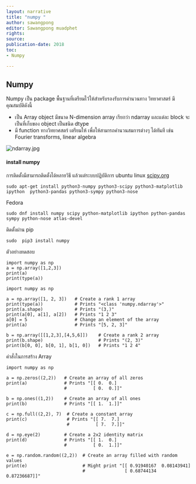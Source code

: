 ```yaml
---
layout: narrative
title: "numpy "
author: sawangpong
editor: Sawangpong muadphet
rights:
source:
publication-date: 2018
toc:
- Numpy

---
```


## Numpy
Numpy เป็น package พื้นฐานที่เตรียมไว้ให้สำหรับรองรับการคำนวนทาง วิทยาศาสตร์ มีคุณสมบัติดังนี้
- เป็น Array object  มีขนาด N-dimension array เรียกว่า ndarray และแต่ละ block จะเป็นที่เก็บของ object เป็นชนิด dtype
- มี function ทางวิทยาศสตร์ เตรียมให้ เพื่อให้สามารถคำนวนสมการต่างๆ ได้ทันที เช่น Fourier transforms, linear algebra

![ndarray.jpg](../../assets/images/ndarray.jpg)

#### install numpy
การติดตั้งมีสามารถติดตั้งได้หลายวิธี แล้วแต่ระบบปฎิบัติการ
ubuntu linux
[scipy.org](https://www.scipy.org/install.html)
```
sudo apt-get install python3-numpy python3-scipy python3-matplotlib ipython  python3-pandas python3-sympy python3-nose
```
Fedora
```
sudo dnf install numpy scipy python-matplotlib ipython python-pandas sympy python-nose atlas-devel
```

ติดตั้งผ่าน pip
```
sudo  pip3 install numpy

```

ตัวอย่างทดสอบ
```
import numpy as np
a = np.array([1,2,3])
print(a)
print(type(a))
```

```
import numpy as np

a = np.array([1, 2, 3])   # Create a rank 1 array
print(type(a))            # Prints "<class 'numpy.ndarray'>"
print(a.shape)            # Prints "(3,)"
print(a[0], a[1], a[2])   # Prints "1 2 3"
a[0] = 5                  # Change an element of the array
print(a)                  # Prints "[5, 2, 3]"

b = np.array([[1,2,3],[4,5,6]])    # Create a rank 2 array
print(b.shape)                     # Prints "(2, 3)"
print(b[0, 0], b[0, 1], b[1, 0])   # Prints "1 2 4"
```

คำสั่งในการสร้าง Array
```
import numpy as np

a = np.zeros((2,2))   # Create an array of all zeros
print(a)              # Prints "[[ 0.  0.]
                      #          [ 0.  0.]]"

b = np.ones((1,2))    # Create an array of all ones
print(b)              # Prints "[[ 1.  1.]]"

c = np.full((2,2), 7)  # Create a constant array
print(c)               # Prints "[[ 7.  7.]
                       #          [ 7.  7.]]"

d = np.eye(2)         # Create a 2x2 identity matrix
print(d)              # Prints "[[ 1.  0.]
                      #          [ 0.  1.]]"

e = np.random.random((2,2))  # Create an array filled with random values
print(e)                     # Might print "[[ 0.91940167  0.08143941]
                             #               [ 0.68744134  0.87236687]]"
```
